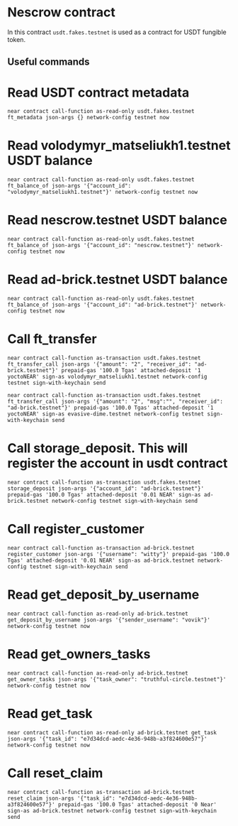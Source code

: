 # Nescrow contract

In this contract `usdt.fakes.testnet` is used as a contract for USDT fungible token.

## Useful commands

# Read USDT contract metadata

`near contract call-function as-read-only usdt.fakes.testnet ft_metadata json-args {} network-config testnet now`

# Read volodymyr_matseliukh1.testnet USDT balance

`near contract call-function as-read-only usdt.fakes.testnet ft_balance_of json-args '{"account_id": "volodymyr_matseliukh1.testnet"}' network-config testnet now`

# Read nescrow.testnet USDT balance

`near contract call-function as-read-only usdt.fakes.testnet ft_balance_of json-args '{"account_id": "nescrow.testnet"}' network-config testnet now`

# Read ad-brick.testnet USDT balance

`near contract call-function as-read-only usdt.fakes.testnet ft_balance_of json-args '{"account_id": "ad-brick.testnet"}' network-config testnet now`

# Call ft_transfer

`near contract call-function as-transaction usdt.fakes.testnet ft_transfer_call json-args '{"amount": "2", "receiver_id": "ad-brick.testnet"}' prepaid-gas '100.0 Tgas' attached-deposit '1 yoctoNEAR' sign-as volodymyr_matseliukh1.testnet network-config testnet sign-with-keychain send`

`near contract call-function as-transaction usdt.fakes.testnet ft_transfer_call json-args '{"amount": "2", "msg":"", "receiver_id": "ad-brick.testnet"}' prepaid-gas '100.0 Tgas' attached-deposit '1 yoctoNEAR' sign-as evasive-dime.testnet network-config testnet sign-with-keychain send`

# Call storage_deposit. This will register the account in usdt contract

`near contract call-function as-transaction usdt.fakes.testnet storage_deposit json-args '{"account_id": "ad-brick.testnet"}' prepaid-gas '100.0 Tgas' attached-deposit '0.01 NEAR' sign-as ad-brick.testnet network-config testnet sign-with-keychain send`

# Call register_customer

`near contract call-function as-transaction ad-brick.testnet register_customer json-args '{"username": "witty"}' prepaid-gas '100.0 Tgas' attached-deposit '0.01 NEAR' sign-as ad-brick.testnet network-config testnet sign-with-keychain send`

# Read get_deposit_by_username

`near contract call-function as-read-only ad-brick.testnet get_deposit_by_username json-args '{"sender_username": "vovik"}' network-config testnet now`

# Read get_owners_tasks

`near contract call-function as-read-only ad-brick.testnet get_owner_tasks json-args '{"task_owner": "truthful-circle.testnet"}' network-config testnet now`

# Read get_task

`near contract call-function as-read-only ad-brick.testnet get_task json-args '{"task_id": "e7d34dcd-aedc-4e36-948b-a3f824600e57"}' network-config testnet now`

# Call reset_claim

`near contract call-function as-transaction ad-brick.testnet reset_claim json-args '{"task_id": "e7d34dcd-aedc-4e36-948b-a3f824600e57"}' prepaid-gas '100.0 Tgas' attached-deposit '0 Near' sign-as ad-brick.testnet network-config testnet sign-with-keychain send`